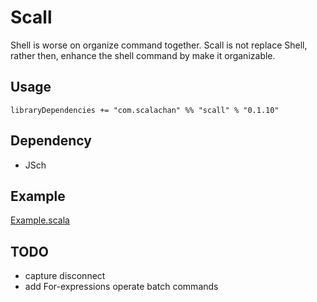 # Scall
Shell is worse on organize command together. Scall is not replace Shell, rather then, enhance the shell command by make it organizable.

## Usage
`libraryDependencies += "com.scalachan" %% "scall" % "0.1.10"`

## Dependency
- JSch

## Example
[Example.scala](https://github.com/LoranceChen/scall/blob/master/src/test/scala/Example.scala)

## TODO
- capture disconnect
- add For-expressions operate batch commands